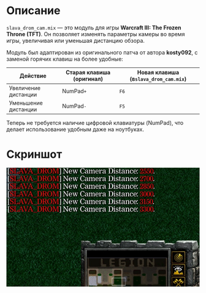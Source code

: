 # Описание

`slava_drom_cam.mix` — это модуль для игры **Warcraft III: The Frozen Throne (TFT)**. Он позволяет изменять параметры камеры во время игры, увеличивая или уменьшая дистанцию обзора.

Модуль был адаптирован из оригинального патча от автора **kosty092**, с заменой горячих клавиш на более удобные:


| Действие                        | Старая клавиша (оригинал) | Новая клавиша (в`slava_drom_cam.mix`) |
| --------------------------------------- | ---------------------------------------------- | -------------------------------------------------- |
| Увеличение дистанции | NumPad`+`  | `F6`                                       |
| Уменьшение дистанции | NumPad`-`               | `F5`                                 |

Теперь не требуется наличие цифровой клавиатуры (NumPad), что делает использование удобным даже на ноутбуках.
# Скриншот 
<p align="center">
  <img src="/src/demo.jpg">
</p>